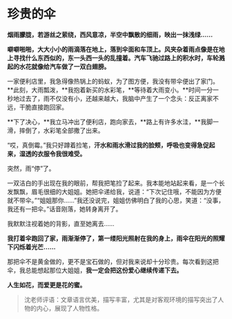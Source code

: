 # 珍贵的伞 #

**烟雨朦胧，若游丝之萦绕，西风意凉，半空中飘散的细雨，映出一抹浅绿……**

**噼噼啪啪，大大小小的雨滴落在地上，落到伞面和车顶上。风夹杂着雨点像是在地上寻找什么东西似的，东一头西一头的乱撞着。汽车飞驰过路上的积水时，车轮溅起的水花就像给汽车做了一双白翅膀。**

一家便利店里，我急得像热锅上的蚂蚁，为了图方便，我没有带伞便出了家门。**此刻，大雨瓢泼，**我抱着新买的水彩笔，**等待着大雨变小。**时间一分一秒地过去了，雨不仅没有小，还越来越大，我脑中产生了一个念头：反正离家不远，干脆直接跑回家。

**下了决心，**我立马冲出了便利店，跑向家去，**路上有许多水洼，**我脚一滑，摔倒了，水彩笔全部撒了出来。

“哎，真倒霉。”我只好蹲着捡笔，**汗水和雨水滑过我的脸颊，呼吸也变得急促起来，湿透的衣服令我很难受。**

突然，雨“停”了。

一双洁白的手出现在我的眼前，帮我把笔捡了起来。我本能地站起来看，是一个长发飘飘，眉毛很细的大姐姐。她把伞递给我，说道：“下次记住哦，不能因为方便就不带伞。”“姐姐那你……”我还没说完，姐姐仿佛明白了我的心思，笑道：“没事，我还有一把伞。”话音刚落，她转身离开了。

我默默注视着她的背影，直至她离去……

**我打着伞跑回了家，雨渐渐停了，第一缕阳光照射在我的身上，雨伞在阳光的照耀下闪烁着光芒……**

那把伞不是黄金做的，更不是宝石做的，但对我来说却十分珍贵。每次看到这把伞，我总能想起那位大姐姐，**我一定会把这份爱心继续传递下去。**

**人生如花，而爱更是花的蜜。**

> 沈老师评语：文章语言优美，描写丰富，尤其是对客观环境的描写突出了人物的内心，展现了人物性格。